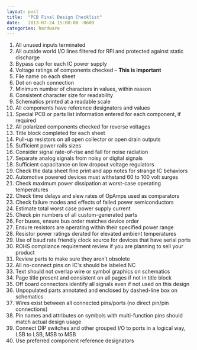 ```yaml
---
layout: post
title:  "PCB Final Design Checklist"
date:   2013-07-24 15:00:00 -0600
categories: hardware
---
```


1. All unused inputs terminated
2. All outside world I/O lines filtered for RFI and protected against static discharge
3. Bypass cap for each IC power supply
4. Voltage ratings of components checked – **This is important**
5. File name on each sheet
6. Dot on each connection
7. Minimum number of characters in values, within reason
8. Consistent character size for readability
9. Schematics printed at a readable scale
10. All components have reference designators and values
11. Special PCB or parts list information entered for each component, if required
12. All polarized components checked for reverse voltages
13. Title block completed for each sheet
14. Pull-up resistors on all open collector or open drain outputs
15. Sufficient power rails sizes
16. Consider signal rate-of-rise and fall for noise radiation
17. Separate analog signals from noisy or digital signals
18. Sufficient capacitance on low dropout voltage regulators
19. Check the data sheet fine print and app notes for strange IC behaviors
20. Automotive powered devices must withstand 60 to 100 volt surges
21. Check maximum power dissipation at worst-case operating temperatures
22. Check time delays and slew rates of OpAmps used as comparators
23. Check failure modes and effects of failed power semiconductors
24. Estimate total worst case power supply current
25. Check pin numbers of all custom-generated parts
26. For buses, ensure bus order matches device order
27. Ensure resistors are operating within their specified power range
28. Resistor power ratings derated for elevated ambient temperatures
29. Use of baud rate friendly clock source for devices that have serial ports
30. ROHS compliance requirement review if you are planning to sell your product
31. Review parts to make sure they aren’t obsolete
32. All no-connect pins on IC's should be labeled NC
33. Text should not overlap wire or symbol graphics on schematics
34. Page title present and consistent on all pages if not in title block
35. Off board connectors identify all signals even if not used on this design
36. Unpopulated parts annotated and enclosed by dashed-line box on schematics
37. Wires exist between all connected pins/ports (no direct pin/pin connections)
38. Pin names and attributes on symbols with multi-function pins should match actual design usage
39. Connect DIP switches and other grouped I/O to ports in a logical way, LSB to LSB, MSB to MSB
40. Use preferred component reference designators